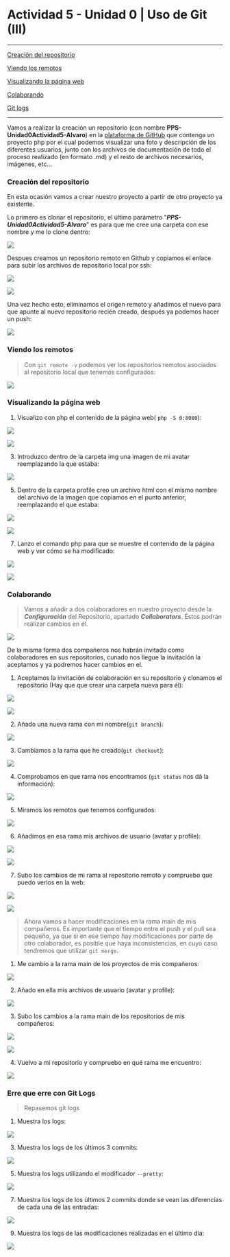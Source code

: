 # Actividad 5 - Unidad 0 | Uso de Git (III)
----

[Creación del repositorio](#Creación-del-repositorio)

[Viendo los remotos](#Viendo-los-remotos)

[Visualizando la página web](#Visualizando-la-página-web)

[Colaborando](#Colaborando)

[Git logs](#Erre-que-erre-con-Git-Logs)

---


Vamos a realizar la creación un repositorio (con nombre **PPS-Unidad0Actividad5-Alvaro**) en la [plataforma de GitHub](https://github.com/) que contenga un proyecto php por el cual podemos visualizar una foto y descripción de los diferentes usuarios, junto con los archivos de documentación de todo el proceso realizado (en formato .md) y el resto de archivos necesarios, imágenes, etc...

### Creación del repositorio

En esta ocasión vamos a crear nuestro proyecto a partir de otro proyecto ya existente.

Lo primero es clonar el repositorio, el último parámetro "***PPS-Unidad0Actividad5-Alvaro***" es para que me cree una carpeta con ese nombre y me lo clone dentro:

![](imagenes/1.png)

Despues creamos un repositorio remoto en Github y copiamos el enlace para subir los archivos de repositorio local por ssh:

![](imagenes/2.png)

![](imagenes/3.png)

Una vez hecho esto, eliminamos el origen remoto y añadimos el nuevo para que apunte al nuevo repositorio recién creado, después ya podemos hacer un push:

![](imagenes/4.png)


### Viendo los remotos

> Con ``git remote -v`` podemos ver los repositorios remotos asociados al repositorio local que tenemos configurados:

![](imagenes/5.png)


### Visualizando la página web

1. Visualizo con php el contenido de la página web( ``php -S 0:8080``):

![](imagenes/6.png)

![](imagenes/7.png)

3. Introduzco dentro de la carpeta img una imagen de mi avatar reemplazando la que estaba:

![](imagenes/8.png)

5. Dentro de la carpeta profile creo un archivo html con el mismo nombre del archivo de la imagen que copiamos en el punto anterior, reemplazando el que estaba:

![](imagenes/9.png)

![](imagenes/10.png)

7. Lanzo el comando php para que se muestre el contenido de la página web y ver cómo se ha modificado:

![](imagenes/11.png)

![](imagenes/12.png)


### Colaborando

> Vamos a añadir a dos colaboradores en nuestro proyecto desde la ___Configuración___ del Repositorio, apartado ___Collaborators___. Éstos podrán realizar cambios en él. 

![](imagenes/13.png)

De la misma forma dos compañeros nos habrán invitado como colaboradores en sus repositorios, cunado nos llegue la invitación la aceptamos y ya podremos hacer cambios en el.


1. Aceptamos la invitación de colaboración en su repositorio y clonamos el repositorio (Hay que que crear una carpeta nueva para él):

![](imagenes/14.png)

![](imagenes/15.png)

2. Añado una nueva rama con mi nombre(``git branch``):

![](imagenes/16.png)

3. Cambiamos a la rama que he creado(``git checkout``):

![](imagenes/17.png)

4. Comprobamos en que rama nos encontramos (``git status`` nos dá la información):

![](imagenes/18.png)

5. Miramos los remotos que tenemos configurados:

![](imagenes/19.png)

6. Añadimos en esa rama mis archivos de usuario (avatar y profile):

![](imagenes/20.png)

![](imagenes/21.png)

7. Subo los cambios de mi rama al repositorio remoto y compruebo que puedo verlos en la web:

![](imagenes/22.png)

![](imagenes/23.png)

> Ahora vamos a hacer modificaciones en la rama main de mis compañeros. Es importante que el tiempo entre el push y el pull sea pequeño, ya que si en ese tiempo hay modificaciones por parte de otro colaborador, es posible que haya inconsistencias, en cuyo caso tendremos que utilizar ``git merge``.

1. Me cambio a la rama main de los proyectos de mis compañeros:

![](imagenes/24.png)

2. Añado en ella mis archivos de usuario (avatar y profile):

![](imagenes/25.png)

3. Subo los cambios a la rama main de los repositorios de mis compañeros:

![](imagenes/26.png)

![](imagenes/27.png)

4. Vuelvo a mi repositorio y compruebo en qué rama me encuentro:

![](imagenes/28.png)

### Erre que erre con Git Logs

>Repasemos git logs

1. Muestra los logs:

![](imagenes/29.png)

3. Muestra los logs de los últimos 3 commits:

![](imagenes/30.png)

5. Muestra los logs utilizando el modificador ``--pretty``:

![](imagenes/31.png)

7. Muestra los logs de los últimos 2 commits donde se vean las diferencias de cada una de las entradas:

![](imagenes/32.png)

9. Muestra los logs de las modificaciones realizadas en el último día:

![](imagenes/33.png)


